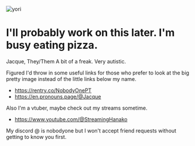 

<!--
**NobodyTwo/NobodyTwo** is a ✨ _special_ ✨ repository because its `README.md` (this file) appears on your GitHub profile.

Here are some ideas to get you started:

- 🔭 I’m currently working on ...
- 🌱 I’m currently learning ...
- 👯 I’m looking to collaborate on ...
- 🤔 I’m looking for help with ...
- 💬 Ask me about ...
- 📫 How to reach me: ...
- 😄 Pronouns: ...
- ⚡ Fun fact: ...
-->
![yori](https://github.com/user-attachments/assets/db12fa6a-7488-48b6-997c-0ef72c247aa4)

# I'll probably work on this later. I'm busy eating pizza.

Jacque, They/Them
A bit of a freak. Very autistic.

Figured I'd throw in some useful links for those who prefer to look at the big pretty image instead of the little links below my name.
- https://rentry.co/NobodyOnePT
- https://en.pronouns.page/@Jacque

Also I'm a vtuber, maybe check out my streams sometime.
- https://www.youtube.com/@StreamingHanako

My discord @ is nobodyone but I won't accept friend requests without getting to know you first.

